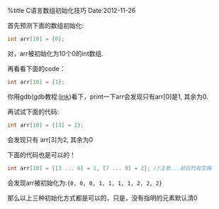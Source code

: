 %title C语言数组初始化技巧
Date:2012-11-26

首先预测下面的数组初始化:

```c
int arr[10] = {0}; 
```

对，arr被初始化为10个0的int数组.

再看看下面的code：

```c
int arr[10] = {1}; 
```

你用gdb(gdb教程:[link](http://hit9.org/blog/C/posts/17.html))看下，print一下arr会发现只有arr[0]是1, 其余为0.

再试试下面的代码:

```c
int arr[10] = {[3] = 2}; 
```
会发现只有 arr[3]为2, 其余为0

下面的代码也是可以的！

```c
int arr[10] = {[3 ... 6] = 1, [7 ... 9] = 2}; //注意...前后均有空格
```

会发现arr被初始化为:`
{0, 0, 0, 1, 1, 1, 1, 2, 2, 2}
`

那么以上三种初始化方式都是可以的，只是，没有指明的元素默认清0
